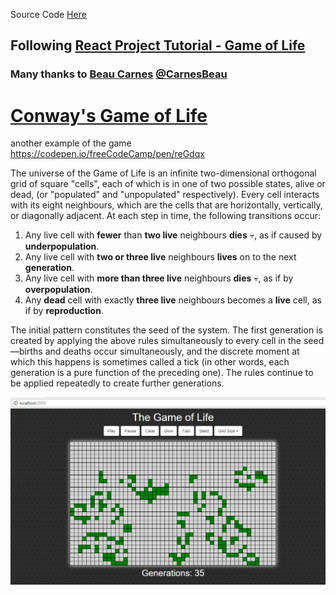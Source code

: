 Source Code  [Here](https://github.com/ali1129js/gameoflife)

## Following [React Project Tutorial - Game of Life](https://www.youtube.com/watch?v=PM0_Er3SvFQ)

### Many thanks to [Beau Carnes](https://github.com/beaucarnes) [@CarnesBeau](https://twitter.com/carnesbeau)

# [Conway's Game of Life](https://en.wikipedia.org/wiki/Conway%27s_Game_of_Life)


another example of the game
https://codepen.io/freeCodeCamp/pen/reGdqx

The universe of the Game of Life is an infinite two-dimensional orthogonal grid of square "cells", each of which is in one of two possible states, alive or dead, (or "populated" and "unpopulated" respectively). Every cell interacts with its eight neighbours, which are the cells that are horizontally, vertically, or diagonally adjacent. At each step in time, the following transitions occur:

1. Any live cell with **fewer** than **two live** neighbours **dies** :skull:, as if caused by **underpopulation**.
2. Any live cell with **two or three live** neighbours **lives** on to the next **generation**.
3. Any live cell with **more than three live** neighbours **dies** :skull:, as if by **overpopulation**.
4. Any **dead** cell with exactly **three live** neighbours becomes a **live** cell, as if by **reproduction**.

The initial pattern constitutes the seed of the system. The first generation is created by applying the above rules simultaneously to every cell in the seed—births and deaths occur simultaneously, and the discrete moment at which this happens is sometimes called a tick (in other words, each generation is a pure function of the preceding one). The rules continue to be applied repeatedly to create further generations.


![ScreenShot](https://github.com/ali1129js/gameoflife/blob/gh-pages/src/ss.png)
